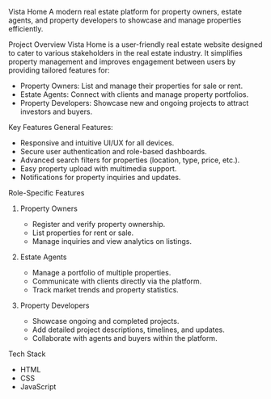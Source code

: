 Vista Home
A modern real estate platform for property owners, estate agents, and property developers to showcase and manage properties efficiently.

Project Overview
Vista Home is a user-friendly real estate website designed to cater to various stakeholders in the real estate industry.
It simplifies property management and improves engagement between users by providing tailored features for:
* Property Owners: List and manage their properties for sale or rent.
* Estate Agents: Connect with clients and manage property portfolios.
* Property Developers: Showcase new and ongoing projects to attract investors and buyers.

Key Features
General Features:
* Responsive and intuitive UI/UX for all devices.
* Secure user authentication and role-based dashboards.
* Advanced search filters for properties (location, type, price, etc.).
* Easy property upload with multimedia support.
* Notifications for property inquiries and updates.

Role-Specific Features
1. Property Owners
   *  Register and verify property ownership.
   *  List properties for rent or sale.
   *  Manage inquiries and view analytics on listings.
     
2. Estate Agents
   *  Manage a portfolio of multiple properties.
   *  Communicate with clients directly via the platform.
   *  Track market trends and property statistics.

3. Property Developers
   *  Showcase ongoing and completed projects.
   *  Add detailed project descriptions, timelines, and updates.
   *  Collaborate with agents and buyers within the platform.
  
Tech Stack
*  HTML
*  CSS
*  JavaScript
